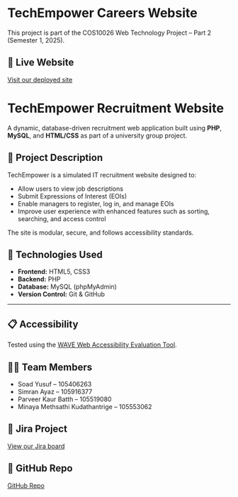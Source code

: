 # TechEmpower Careers Website

This project is part of the COS10026 Web Technology Project – Part 2 (Semester 1, 2025).  

## 🔗 Live Website
[Visit our deployed site](https://105406263.github.io/project1/)

# TechEmpower Recruitment Website

A dynamic, database-driven recruitment web application built using **PHP**, **MySQL**, and **HTML/CSS** as part of a university group project.

## 📌 Project Description

TechEmpower is a simulated IT recruitment website designed to:

- Allow users to view job descriptions
- Submit Expressions of Interest (EOIs)
- Enable managers to register, log in, and manage EOIs
- Improve user experience with enhanced features such as sorting, searching, and access control

The site is modular, secure, and follows accessibility standards.

## 🔧 Technologies Used

- **Frontend:** HTML5, CSS3  
- **Backend:** PHP  
- **Database:** MySQL (phpMyAdmin)  
- **Version Control:** Git & GitHub

---

## 📋 Accessibility
Tested using the [WAVE Web Accessibility Evaluation Tool](https://wave.webaim.org/).

## 👨‍💻 Team Members
- Soad Yusuf – 105406263
- Simran Ayaz – 105916377
- Parveer Kaur Batth – 105519080
- Minaya Methsathi Kudathantrige – 105553062

## 📌 Jira Project
[View our Jira board](https://soadmahdi9.atlassian.net/jira/software/projects/TWP/boards/2)

## 📁 GitHub Repo
[GitHub Repo](https://github.com/105406263/project2)
